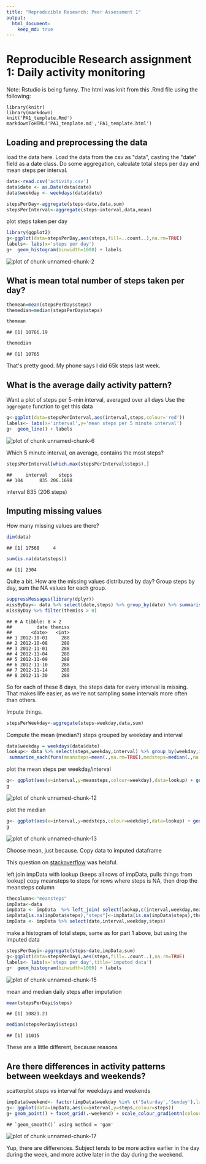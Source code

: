 ```yaml
---
title: "Reproducible Research: Peer Assessment 1"
output: 
  html_document:
    keep_md: true
---
```

Reproducible Research assignment 1: Daily activity monitoring
==============================================================

Note: Rstudio is being funny. The html was knit from this .Rmd file using the following:

```
library(knitr)
library(markdown)
knit('PA1_template.Rmd')
markdownToHTML('PA1_template.md','PA1_template.html')
```

## Loading and preprocessing the data
load the data here. Load the data from the csv as "data", casting the "date" field as a date class. Do some aggregation, calculate total steps per day and mean steps per interval. 

```r
data<-read.csv('activity.csv')
data$date <- as.Date(data$date)
data$weekday <- weekdays(data$date)

stepsPerDay<-aggregate(steps~date,data,sum)
stepsPerInterval<-aggregate(steps~interval,data,mean)
```
plot steps taken per day

```r
library(ggplot2)
g<-ggplot(data=stepsPerDay,aes(steps,fill=..count..),na.rm=TRUE) 
labels<- labs(x='steps per day')
g+  geom_histogram(binwidth=1000) + labels
```

![plot of chunk unnamed-chunk-2](figure/unnamed-chunk-2-1.png)


## What is mean total number of steps taken per day?


```r
themean=mean(stepsPerDay$steps)
themedian=median(stepsPerDay$steps)
```

```r
themean
```

```
## [1] 10766.19
```

```r
themedian
```

```
## [1] 10765
```
That's pretty good. My phone says I did 65k steps last week.

## What is the average daily activity pattern?
Want a plot of steps per 5-min interval, averaged over all days
Use the ```aggregate``` function to get this data

```r
g<-ggplot(data=stepsPerInterval,aes(interval,steps,colour='red')) 
labels<- labs(x='interval',y='mean steps per 5 minute interval')
g+  geom_line() + labels
```

![plot of chunk unnamed-chunk-6](figure/unnamed-chunk-6-1.png)

Which 5 minute interval, on average, contains the most steps?

```r
stepsPerInterval[which.max(stepsPerInterval$steps),]
```

```
##     interval    steps
## 104      835 206.1698
```
interval 835 (206 steps)


## Imputing missing values

How many missing values are there?

```r
dim(data)
```

```
## [1] 17568     4
```

```r
sum(is.na(data$steps))
```

```
## [1] 2304
```
Quite a bit. How are the missing values distributed by day? Group steps by day, sum the NA values for each group.

```r
suppressMessages(library(dplyr))
missByDay<- data %>% select(date,steps) %>% group_by(date) %>% summarise_each(funs(themiss=sum(is.na(.))))
missByDay %>% filter(themiss > 0)
```

```
## # A tibble: 8 × 2
##         date themiss
##       <date>   <int>
## 1 2012-10-01     288
## 2 2012-10-08     288
## 3 2012-11-01     288
## 4 2012-11-04     288
## 5 2012-11-09     288
## 6 2012-11-10     288
## 7 2012-11-14     288
## 8 2012-11-30     288
```
So for each of these 8 days, the steps data for every interval is missing. That makes life easier, as we're not sampling some intervals more often than others.

Impute things. 


```r
stepsPerWeekday<-aggregate(steps~weekday,data,sum)
```
Compute the mean (median?) steps  grouped by weekday  and interval 

```r
data$weekday = weekdays(data$date)
lookup<- data %>% select(steps,weekday,interval) %>% group_by(weekday,interval) %>%
 summarize_each(funs(meansteps=mean(.,na.rm=TRUE),medsteps=median(.,na.rm=TRUE)))
```

plot the mean steps per weekday/interval


```r
g<- ggplot(aes(x=interval,y=meansteps,colour=weekday),data=lookup) + geom_line()
g
```

![plot of chunk unnamed-chunk-12](figure/unnamed-chunk-12-1.png)

plot the median


```r
g<- ggplot(aes(x=interval,y=medsteps,colour=weekday),data=lookup) + geom_line()
g
```

![plot of chunk unnamed-chunk-13](figure/unnamed-chunk-13-1.png)

Choose mean, just because.
Copy data to imputed dataframe

This question on [stackoverflow](http://stackoverflow.com/questions/35670213/replace-values-in-some-rows-based-on-other-dataframe-mapping-with-r) was helpful.

left join impData with lookup (keeps all rows of impData, pulls things from lookup)
copy meansteps to steps for rows where steps is NA, then drop the meansteps column


```r
thecolumn<-"meansteps"
impData<-data
impData <- impData  %>% left_join( select(lookup,c(interval,weekday,meansteps,medsteps)),by=c("weekday"="weekday","interval"="interval"))
impData[is.na(impData$steps),"steps"]<-impData[is.na(impData$steps),thecolumn]
impData <- impData %>% select(date,interval,weekday,steps)
```

make a histogram of total steps, same as for part 1 above, but using the imputed data

```r
stepsPerDayi<-aggregate(steps~date,impData,sum)
g<-ggplot(data=stepsPerDayi,aes(steps,fill=..count..),na.rm=TRUE) 
labels<- labs(x='steps per day',title='imputed data')
g+  geom_histogram(binwidth=1000) + labels
```

![plot of chunk unnamed-chunk-15](figure/unnamed-chunk-15-1.png)

mean and median daily steps after imputation

```r
mean(stepsPerDayi$steps)
```

```
## [1] 10821.21
```

```r
median(stepsPerDayi$steps)
```

```
## [1] 11015
```
These are a little different, because reasons



## Are there differences in activity patterns between weekdays and weekends?

scatterplot steps vs interval for weekdays and weekends


```r
impData$weekend<- factor(impData$weekday %in% c('Saturday','Sunday'),labels=c('Weekday','Weekend'))
g<- ggplot(data=impData,aes(x=interval,y=steps,colour=steps))
g+ geom_point() + facet_grid(.~weekend) + scale_colour_gradientn(colours=c('purple','red')) + geom_smooth()
```

```
## `geom_smooth()` using method = 'gam'
```

![plot of chunk unnamed-chunk-17](figure/unnamed-chunk-17-1.png)

Yup, there are differences. Subject tends to be more active earlier in the day during the week, and more active later in the day during the weekend.


